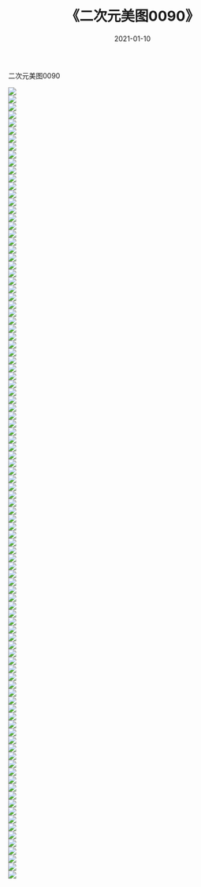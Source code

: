 ﻿---
layout: post
title:  《二次元美图0090》
date:   2021-01-10
img: http://imgx.orgx.ga/二次元/2021/二次元美图0090/000.jpg
categories: [美女, 清纯, 唯美]
---

二次元美图0090

 ![](http://imgx.orgx.ga/二次元/2021/二次元美图0090/001.jpg) <br>![](http://imgx.orgx.ga/二次元/2021/二次元美图0090/002.jpg) <br>![](http://imgx.orgx.ga/二次元/2021/二次元美图0090/003.jpg) <br>![](http://imgx.orgx.ga/二次元/2021/二次元美图0090/004.jpg) <br>![](http://imgx.orgx.ga/二次元/2021/二次元美图0090/005.jpg) <br>![](http://imgx.orgx.ga/二次元/2021/二次元美图0090/006.jpg) <br>![](http://imgx.orgx.ga/二次元/2021/二次元美图0090/007.jpg) <br>![](http://imgx.orgx.ga/二次元/2021/二次元美图0090/008.jpg) <br>![](http://imgx.orgx.ga/二次元/2021/二次元美图0090/009.jpg) <br>![](http://imgx.orgx.ga/二次元/2021/二次元美图0090/010.jpg) <br>![](http://imgx.orgx.ga/二次元/2021/二次元美图0090/011.jpg) <br>![](http://imgx.orgx.ga/二次元/2021/二次元美图0090/012.jpg) <br>![](http://imgx.orgx.ga/二次元/2021/二次元美图0090/013.jpg) <br>![](http://imgx.orgx.ga/二次元/2021/二次元美图0090/014.jpg) <br>![](http://imgx.orgx.ga/二次元/2021/二次元美图0090/015.jpg) <br>![](http://imgx.orgx.ga/二次元/2021/二次元美图0090/016.jpg) <br>![](http://imgx.orgx.ga/二次元/2021/二次元美图0090/017.jpg) <br>![](http://imgx.orgx.ga/二次元/2021/二次元美图0090/018.jpg) <br>![](http://imgx.orgx.ga/二次元/2021/二次元美图0090/019.jpg) <br>![](http://imgx.orgx.ga/二次元/2021/二次元美图0090/020.jpg) <br>![](http://imgx.orgx.ga/二次元/2021/二次元美图0090/021.jpg) <br>![](http://imgx.orgx.ga/二次元/2021/二次元美图0090/022.jpg) <br>![](http://imgx.orgx.ga/二次元/2021/二次元美图0090/023.jpg) <br>![](http://imgx.orgx.ga/二次元/2021/二次元美图0090/024.jpg) <br>![](http://imgx.orgx.ga/二次元/2021/二次元美图0090/025.jpg) <br>![](http://imgx.orgx.ga/二次元/2021/二次元美图0090/026.jpg) <br>![](http://imgx.orgx.ga/二次元/2021/二次元美图0090/027.jpg) <br>![](http://imgx.orgx.ga/二次元/2021/二次元美图0090/028.jpg) <br>![](http://imgx.orgx.ga/二次元/2021/二次元美图0090/029.jpg) <br>![](http://imgx.orgx.ga/二次元/2021/二次元美图0090/030.jpg) <br>![](http://imgx.orgx.ga/二次元/2021/二次元美图0090/031.jpg) <br>![](http://imgx.orgx.ga/二次元/2021/二次元美图0090/032.jpg) <br>![](http://imgx.orgx.ga/二次元/2021/二次元美图0090/033.jpg) <br>![](http://imgx.orgx.ga/二次元/2021/二次元美图0090/034.jpg) <br>![](http://imgx.orgx.ga/二次元/2021/二次元美图0090/035.jpg) <br>![](http://imgx.orgx.ga/二次元/2021/二次元美图0090/036.jpg) <br>![](http://imgx.orgx.ga/二次元/2021/二次元美图0090/037.jpg) <br>![](http://imgx.orgx.ga/二次元/2021/二次元美图0090/038.jpg) <br>![](http://imgx.orgx.ga/二次元/2021/二次元美图0090/039.jpg) <br>![](http://imgx.orgx.ga/二次元/2021/二次元美图0090/040.jpg) <br>![](http://imgx.orgx.ga/二次元/2021/二次元美图0090/041.jpg) <br>![](http://imgx.orgx.ga/二次元/2021/二次元美图0090/042.jpg) <br>![](http://imgx.orgx.ga/二次元/2021/二次元美图0090/043.jpg) <br>![](http://imgx.orgx.ga/二次元/2021/二次元美图0090/044.jpg) <br>![](http://imgx.orgx.ga/二次元/2021/二次元美图0090/045.jpg) <br>![](http://imgx.orgx.ga/二次元/2021/二次元美图0090/046.jpg) <br>![](http://imgx.orgx.ga/二次元/2021/二次元美图0090/047.jpg) <br>![](http://imgx.orgx.ga/二次元/2021/二次元美图0090/048.jpg) <br>![](http://imgx.orgx.ga/二次元/2021/二次元美图0090/049.jpg) <br>![](http://imgx.orgx.ga/二次元/2021/二次元美图0090/050.jpg) <br>![](http://imgx.orgx.ga/二次元/2021/二次元美图0090/051.jpg) <br>![](http://imgx.orgx.ga/二次元/2021/二次元美图0090/052.jpg) <br>![](http://imgx.orgx.ga/二次元/2021/二次元美图0090/053.jpg) <br>![](http://imgx.orgx.ga/二次元/2021/二次元美图0090/054.jpg) <br>![](http://imgx.orgx.ga/二次元/2021/二次元美图0090/055.jpg) <br>![](http://imgx.orgx.ga/二次元/2021/二次元美图0090/056.jpg) <br>![](http://imgx.orgx.ga/二次元/2021/二次元美图0090/057.jpg) <br>![](http://imgx.orgx.ga/二次元/2021/二次元美图0090/058.jpg) <br>![](http://imgx.orgx.ga/二次元/2021/二次元美图0090/059.jpg) <br>![](http://imgx.orgx.ga/二次元/2021/二次元美图0090/060.jpg) <br>![](http://imgx.orgx.ga/二次元/2021/二次元美图0090/061.jpg) <br>![](http://imgx.orgx.ga/二次元/2021/二次元美图0090/062.jpg) <br>![](http://imgx.orgx.ga/二次元/2021/二次元美图0090/063.jpg) <br>![](http://imgx.orgx.ga/二次元/2021/二次元美图0090/064.jpg) <br>![](http://imgx.orgx.ga/二次元/2021/二次元美图0090/065.jpg) <br>![](http://imgx.orgx.ga/二次元/2021/二次元美图0090/066.jpg) <br>![](http://imgx.orgx.ga/二次元/2021/二次元美图0090/067.jpg) <br>![](http://imgx.orgx.ga/二次元/2021/二次元美图0090/068.jpg) <br>![](http://imgx.orgx.ga/二次元/2021/二次元美图0090/069.jpg) <br>![](http://imgx.orgx.ga/二次元/2021/二次元美图0090/070.jpg) <br>![](http://imgx.orgx.ga/二次元/2021/二次元美图0090/071.jpg) <br>![](http://imgx.orgx.ga/二次元/2021/二次元美图0090/072.jpg) <br>![](http://imgx.orgx.ga/二次元/2021/二次元美图0090/073.jpg) <br>![](http://imgx.orgx.ga/二次元/2021/二次元美图0090/074.jpg) <br>![](http://imgx.orgx.ga/二次元/2021/二次元美图0090/075.jpg) <br>![](http://imgx.orgx.ga/二次元/2021/二次元美图0090/076.jpg) <br>![](http://imgx.orgx.ga/二次元/2021/二次元美图0090/077.jpg) <br>![](http://imgx.orgx.ga/二次元/2021/二次元美图0090/078.jpg) <br>![](http://imgx.orgx.ga/二次元/2021/二次元美图0090/079.jpg) <br>![](http://imgx.orgx.ga/二次元/2021/二次元美图0090/080.jpg) <br>![](http://imgx.orgx.ga/二次元/2021/二次元美图0090/081.jpg) <br>![](http://imgx.orgx.ga/二次元/2021/二次元美图0090/082.jpg) <br>![](http://imgx.orgx.ga/二次元/2021/二次元美图0090/083.jpg) <br>![](http://imgx.orgx.ga/二次元/2021/二次元美图0090/084.jpg) <br>![](http://imgx.orgx.ga/二次元/2021/二次元美图0090/085.jpg) <br>![](http://imgx.orgx.ga/二次元/2021/二次元美图0090/086.jpg) <br>![](http://imgx.orgx.ga/二次元/2021/二次元美图0090/087.jpg) <br>![](http://imgx.orgx.ga/二次元/2021/二次元美图0090/088.jpg) <br>![](http://imgx.orgx.ga/二次元/2021/二次元美图0090/089.jpg) <br>![](http://imgx.orgx.ga/二次元/2021/二次元美图0090/090.jpg) <br>![](http://imgx.orgx.ga/二次元/2021/二次元美图0090/091.jpg) <br>![](http://imgx.orgx.ga/二次元/2021/二次元美图0090/092.jpg) <br>![](http://imgx.orgx.ga/二次元/2021/二次元美图0090/093.jpg) <br>![](http://imgx.orgx.ga/二次元/2021/二次元美图0090/094.jpg) <br>![](http://imgx.orgx.ga/二次元/2021/二次元美图0090/095.jpg) <br>![](http://imgx.orgx.ga/二次元/2021/二次元美图0090/096.jpg) <br>![](http://imgx.orgx.ga/二次元/2021/二次元美图0090/097.jpg) <br>![](http://imgx.orgx.ga/二次元/2021/二次元美图0090/098.jpg) <br>![](http://imgx.orgx.ga/二次元/2021/二次元美图0090/099.jpg) <br>![](http://imgx.orgx.ga/二次元/2021/二次元美图0090/100.jpg) <br>